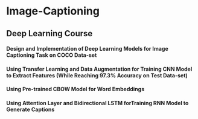 # Image-Captioning
## Deep Learning Course
#### Design and Implementation of Deep Learning Models for Image Captioning Task on COCO Data-set
#### Using Transfer Learning and Data Augmentation for Training CNN Model to Extract Features (While Reaching 97.3% Accuracy on Test Data-set)
#### Using Pre-trained CBOW Model for Word Embeddings
#### Using Attention Layer and Bidirectional LSTM forTraining RNN Model to Generate Captions
